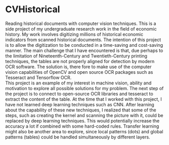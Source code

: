# CVHistorical
Reading historical documents with computer vision techniques. 
This is a side project of my undergraduate research work in the field of economic history. My work involves digitizing millions of historical economic indicators from scanned historical documents. The intention of this project is to allow the digitization to be conducted in a time-saving and cost-saving manner. 
The main challenge that I have encountered is that, due perhaps to the limitation of Nineteenth-Century and Twentieth-Century printing techniques, the tables are not properly aligned for detection by modern OCR software.  The solution is, there fore to make use of the computer vision capabilities of OpenCV and open source OCR packages such as Tesseract and Tensorflow OCR.  
This project is an example of my interest in machine vision, ability and motivation to explore all possible solutions for my problem. 
The next step of the project is to connect to open-source OCR libraries and tesseract to extract the content of the table. 
At the time that I worked with this project, I have not learned deep learning techniques such as CNN. After learning about the capability of these new techniques, I realized that some of the steps, such as creating the kernel and scanning the picture with it, could be replaced by deep learning techniques. This would potentially increase the accuracy a lot if combined with some hard-coded rules. 
Transfer learning might also be another area to explore, since local patterns (dots) and global patterns (tables) could be handled simultaneously by different layers. 


